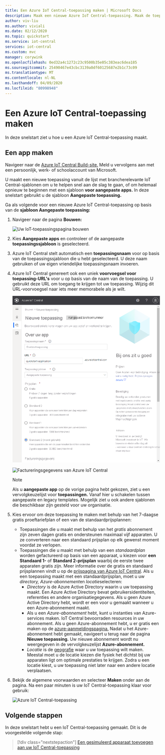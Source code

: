 ```yaml
---
title: Een Azure IoT Central-toepassing maken | Microsoft Docs
description: Maak een nieuwe Azure IoT Central-toepassing. Maak de toepassing met behulp van het gratis prijsplan of een van de standaardprijsplannen.
author: viv-liu
ms.author: viviali
ms.date: 02/12/2020
ms.topic: quickstart
ms.service: iot-central
services: iot-central
ms.custom: mvc
manager: corywink
ms.openlocfilehash: 0ed32a4c1272c23c9500b35e05c383eac6dea185
ms.sourcegitcommit: 25490467e43cbc3139a0df60125687e2b1c73c09
ms.translationtype: MT
ms.contentlocale: nl-NL
ms.lasthandoff: 04/09/2020
ms.locfileid: "80998948"
---
```

# <a name="create-an-azure-iot-central-application"></a>Een Azure IoT Central-toepassing maken

In deze snelstart ziet u hoe u een Azure IoT Central-toepassing maakt.

## <a name="create-an-application"></a>Een app maken

Navigeer naar de [Azure IoT Central Build-site.](https://aka.ms/iotcentral) Meld u vervolgens aan met een persoonlijk, werk- of schoolaccount van Microsoft.

U maakt een nieuwe toepassing vanuit de lijst met brancherelevante IoT Central-sjablonen om u te helpen snel aan de slag te gaan, of om helemaal opnieuw te beginnen met een sjabloon **voor aangepaste apps.** In deze snelstart gebruikt u de sjabloon **Aangepaste toepassing.**

Ga als volgende voor een nieuwe Azure IoT Central-toepassing op basis van de **sjabloon Aangepaste toepassing:**

1. Navigeer naar de pagina **Bouwen:**

    ![Uw IoT-toepassingspagina bouwen](media/quick-deploy-iot-central/iotcentralcreate-new-application.png)

1. Kies **Aangepaste apps** en controleer of de aangepaste **toepassingssjabloon** is geselecteerd.

1. Azure IoT Central stelt automatisch een **toepassingsnaam** voor op basis van de toepassingssjabloon die u hebt geselecteerd. U deze naam gebruiken of uw eigen vriendelijke toepassingsnaam invoeren.

1. Azure IoT Central genereert ook een uniek **voorvoegsel voor toepassing-URL's** voor u op basis van de naam van de toepassing. U gebruikt deze URL om toegang te krijgen tot uw toepassing. Wijzig dit URL-voorvoegsel naar iets meer memorabele als je wilt.

    ![Azure IoT Central Een toepassingspagina maken](media/quick-deploy-iot-central/iotcentralcreate-custom.png)

    ![Factureringsgegevens van Azure IoT Central](media/quick-deploy-iot-central/iotcentralcreate-billinginfo.png)

    > [!NOTE]
    > Als u **aangepaste app** op de vorige pagina hebt gekozen, ziet u een vervolgkeuzelijst voor **toepassingen.** Vanaf hier u schakelen tussen aangepaste en legacy templates. Mogelijk ziet u ook andere sjablonen die beschikbaar zijn gesteld voor uw organisatie.

1. Kies ervoor om deze toepassing te maken met behulp van het 7-daagse gratis proeftariefplan of een van de standaardprijsplannen:

    - Toepassingen die u maakt met behulp van het *gratis* abonnement zijn zeven dagen gratis en ondersteunen maximaal vijf apparaten. U ze converteren naar een standaard prijsplan op elk gewenst moment voordat ze verlopen.
    - Toepassingen die u maakt met behulp van een *standaardplan* worden gefactureerd op basis van een apparaat, u kiezen voor **een Standaard 1-** of **Standard 2-prijsplan** waarbij de eerste twee apparaten gratis zijn. Meer informatie over de gratis en standaard prijsplannen vindt u op de [prijspagina van Azure IoT Central](https://azure.microsoft.com/pricing/details/iot-central/). Als u een toepassing maakt met een standaardprijsplan, moet u uw *directory,* *Azure-abonnement*en *locatie*selecteren:
        - *Directory* is de Azure Active Directory waarin u uw toepassing maakt. Een Azure Active Directory bevat gebruikersidentiteiten, referenties en andere organisatiegegevens. Als u geen Azure Active Directory hebt, wordt er een voor u gemaakt wanneer u een Azure-abonnement maakt.
        - Als u een *Azure-abonnement* hebt, kunt u instanties van Azure-services maken. IoT Central bevoorraden resources in uw abonnement. Als u geen Azure-abonnement hebt, u er gratis een maken op de [azure-aanmeldingspagina.](https://aka.ms/createazuresubscription) Nadat u het Azure-abonnement hebt gemaakt, navigeert u terug naar de pagina **Nieuwe toepassing.** Uw nieuwe abonnement wordt nu weergegeven in de vervolgkeuzelijst **Azure-abonnement.**
        - *Locatie* is de [geografie](https://azure.microsoft.com/global-infrastructure/geographies/) waar u uw toepassing wilt maken. Meestal moet u de locatie kiezen die fysiek het dichtst bij uw apparaten ligt om optimale prestaties te krijgen. Zodra u een locatie kiest, u uw toepassing niet later naar een andere locatie verplaatsen.

1. Bekijk de algemene voorwaarden en selecteer **Maken** onder aan de pagina. Na een paar minuten is uw IoT Central-toepassing klaar voor gebruik:

    ![Azure IoT Central-toepassing](media/quick-deploy-iot-central/iotcentral-application.png)

## <a name="next-steps"></a>Volgende stappen

In deze snelstart hebt u een IoT Central-toepassing gemaakt. Dit is de voorgestelde volgende stap:

> [!div class="nextstepaction"]
> [Een gesimuleerd apparaat toevoegen aan uw IoT Central-toepassing](./quick-create-simulated-device.md)

